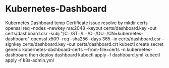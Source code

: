# Kubernetes-Dashboard
Kubernetes Dashboard temp
Certificate issue resolve by 
 mkdir certs
 openssl req -nodes -newkey rsa:2048 -keyout certs/dashboard.key -out certs/dashboard.csr -subj "/C=/ST=/L=/O=/OU=/CN=kubernetes-dashboard"
 openssl x509 -req -sha256 -days 365 -in certs/dashboard.csr -signkey certs/dashboard.key -out certs/dashboard.crt
 kubectl create secret generic kubernetes-dashboard-certs --from-file=certs -n kubernetes-dashboard
 then deploy dashboard 
 kubectl apply -f dashboard.yml
 kubectl apply -f k8s-admin.yml
